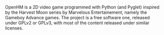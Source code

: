 OpenHM is a 2D video game programmed with Python (and Pyglet) inspired by the Harvest Moon series by Marvelous Entertainement, namely the Gameboy Advance games. The project is a free software one, released under GPLv2 or GPLv3, with most of the content released under similar licenses.
